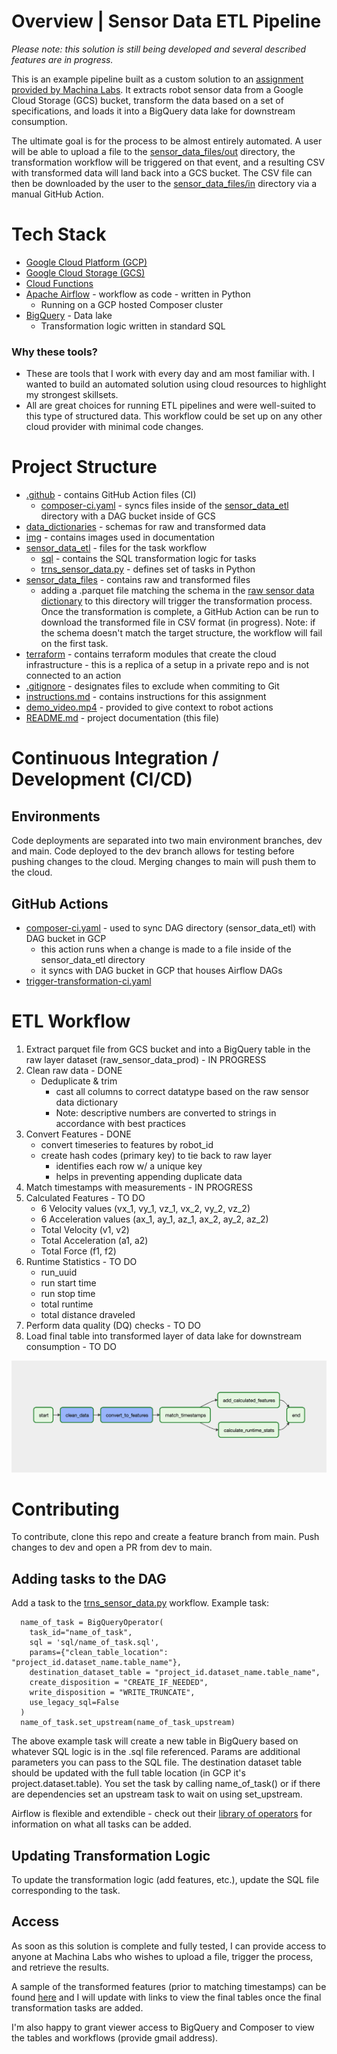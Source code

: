 # Overview | Sensor Data ETL Pipeline
*Please note: this solution is still being developed and several described features are in progress.*

This is an example pipeline built as a custom solution to an [assignment provided by Machina Labs](https://github.com/Machina-Labs/data_engineer_hw). It extracts robot sensor data from a Google Cloud Storage (GCS) bucket, transform the data based on a set of specifications, and loads it into a BigQuery data lake for downstream consumption.

The ultimate goal is for the process to be almost entirely automated. A user will be able to upload a file to the [sensor_data_files/out](./sensor_data_files/out) directory, the transformation workflow will be triggered on that event, and a resulting CSV with transformed data will land back into a GCS bucket. The CSV file can then be downloaded by the user to the [sensor_data_files/in](./sensor_data_files/in) directory via a manual GitHub Action. 

# Tech Stack
- [Google Cloud Platform (GCP)](https://cloud.google.com/gcp)
- [Google Cloud Storage (GCS)](https://cloud.google.com/storage/docs)
- [Cloud Functions](https://cloud.google.com/functions/docs)
- [Apache Airflow](https://airflow.apache.org/docs/apache-airflow/stable/) - workflow as code - written in Python
  - Running on a GCP hosted Composer cluster
- [BigQuery](https://cloud.google.com/bigquery/docs) - Data lake
  - Transformation logic written in standard SQL

### Why these tools?  
- These are tools that I work with every day and am most familiar with. I wanted to build an automated solution using cloud resources to highlight my strongest skillsets.
- All are great choices for running ETL pipelines and were well-suited to this type of structured data. This workflow could be set up on any other cloud provider with minimal code changes.

# Project Structure 
- [.github](./.github) - contains GitHub Action files (CI)
  - [composer-ci.yaml](./.github/workflows/composer-ci.yaml) - syncs files inside of the [sensor_data_etl](./sensor_data_etl) directory with a DAG bucket inside of GCS
- [data_dictionaries](./data_dictionaries) - schemas for raw and transformed data
- [img](./img) - contains images used in documentation
- [sensor_data_etl](./sensor_data_etl) - files for the task workflow
  - [sql](./sensor_data_etl/sql) - contains the SQL transformation logic for tasks
  - [trns_sensor_data.py](./sensor_data_etl/trns_sensor_data.py) - defines set of tasks in Python
- [sensor_data_files](./sensor_data_files) - contains raw and transformed files
  - adding a .parquet file matching the schema in the [raw sensor data dictionary](./data_dictionaries/raw_sensor_data_dictionary.csv) to this directory will trigger the transformation process. Once the transformation is complete, a GitHub Action can be run to download the transformed file in CSV format (in progress). Note: if the schema doesn't match the target structure, the workflow will fail on the first task.
- [terraform](./terraform) - contains terraform modules that create the cloud infrastructure - this is a replica of a setup in a private repo and is not connected to an action
- [.gitignore](./.gitignore) - designates files to exclude when commiting to Git
- [instructions.md](./instructions.md) - contains instructions for this assignment
- [demo_video.mp4](./demo_video.mp4) - provided to give context to robot actions
- [README.md](README.MD) - project documentation (this file)

# Continuous Integration / Development (CI/CD)
## Environments
Code deployments are separated into two main environment branches, dev and main. Code deployed to the dev branch allows for testing before pushing changes to the cloud. Merging changes to main will push them to the cloud.

## GitHub Actions
- [composer-ci.yaml](./.github/workflows/composer-ci.yaml) - used to sync DAG directory (sensor_data_etl) with DAG bucket in GCP 
  - this action runs when a change is made to a file inside of the sensor_data_etl directory
  - it syncs with DAG bucket in GCP that houses Airflow DAGs
- [trigger-transformation-ci.yaml]()

# ETL Workflow 
1. Extract parquet file from GCS bucket and into a BigQuery table in the raw layer dataset (raw_sensor_data_prod) - IN PROGRESS
2. Clean raw data - DONE
    - Deduplicate & trim
      - cast all columns to correct datatype based on the raw sensor data dictionary
      - Note: descriptive numbers are converted to strings in accordance with best practices
3. Convert Features - DONE
    - convert timeseries to features by robot_id
    - create hash codes (primary key) to tie back to raw layer
      - identifies each row w/ a unique key
      - helps in preventing appending duplicate data
4. Match timestamps with measurements - IN PROGRESS
5. Calculated Features - TO DO 
   - 6 Velocity values (vx_1, vy_1, vz_1, vx_2, vy_2, vz_2)
   - 6 Acceleration values (ax_1, ay_1, az_1, ax_2, ay_2, az_2)
   - Total Velocity (v1, v2)
   - Total Acceleration (a1, a2)
   - Total Force (f1, f2)
6. Runtime Statistics - TO DO
   - run_uuid
   - run start time
   - run stop time
   - total runtime
   - total distance draveled
7. Perform data quality (DQ) checks - TO DO
8. Load final table into transformed layer of data lake for downstream consumption - TO DO

![Airflow DAG](./img/airflow_dag.png)

# Contributing
To contribute, clone this repo and create a feature branch from main. Push changes to dev and open a PR from dev to main.
## Adding tasks to the DAG
Add a task to the [trns_sensor_data.py](sensor_data_etl/trns_sensor_data.py) workflow. Example task:

      name_of_task = BigQueryOperator(
        task_id="name_of_task",
        sql = 'sql/name_of_task.sql',
        params={"clean_table_location": "project_id.dataset_name.table_name"},
        destination_dataset_table = "project_id.dataset_name.table_name",
        create_disposition = "CREATE_IF_NEEDED",
        write_disposition = "WRITE_TRUNCATE",
        use_legacy_sql=False 
      )
      name_of_task.set_upstream(name_of_task_upstream)

The above example task will create a new table in BigQuery based on whatever SQL logic is in the .sql file referenced. Params are additional parameters you can pass to the SQL file. The destination dataset table should be updated with the full table location (in GCP it's project.dataset.table). You set the task by calling name_of_task() or if there are dependencies set an upstream task to wait on using set_upstream.

Airflow is flexible and extendible - check out their [library of operators](https://airflow.apache.org/docs/apache-airflow/stable/concepts/operators.html) for information on what all tasks can be added.
## Updating Transformation Logic
To update the transformation logic (add features, etc.), update the SQL file corresponding to the task.
## Access
As soon as this solution is complete and fully tested, I can provide access to anyone at Machina Labs who wishes to upload a file, trigger the process, and retrieve the results. 

A sample of the transformed features (prior to matching timestamps) can be found [here](https://datastudio.google.com/reporting/0b0d4ef7-3b85-49f8-8f77-89d28a475c9d) and I will update with links to view the final tables once the final transformation tasks are added. 

I'm also happy to grant viewer access to BigQuery and Composer to view the tables and workflows (provide gmail address).